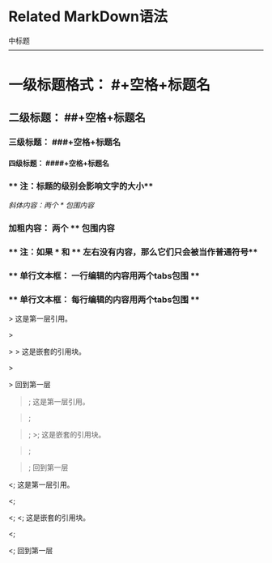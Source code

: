 Related
MarkDown语法
=================================
中标题
————————————————————————————————————
# 一级标题格式： #+空格+标题名
## 二级标题： ##+空格+标题名
### 三级标题： ###+空格+标题名
#### 四级标题： ####+空格+标题名
### ** 注：标题的级别会影响文字的大小**

*斜体内容：两个 * 包围内容*
### **加粗内容： 两个 ** 包围内容**
### ** 注：如果 * 和 ** 左右没有内容，那么它们只会被当作普通符号**
### ** 单行文本框： 一行编辑的内容用两个tabs包围 **
### ** 单行文本框： 每行编辑的内容用两个tabs包围 **


&gt; 这是第一层引用。

&gt;

&gt; &gt; 这是嵌套的引用块。

&gt;

&gt; 回到第一层


>; 这是第一层引用。

>;

>; >; 这是嵌套的引用块。

>;

>; 回到第一层

<; 这是第一层引用。

<;

<; <; 这是嵌套的引用块。

<;

<; 回到第一层




